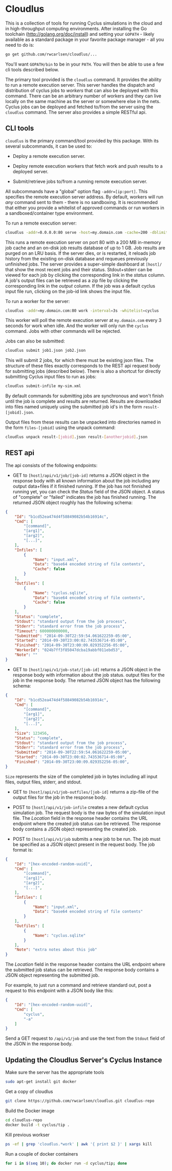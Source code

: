 
Cloudlus
=========

This is a collection of tools for running Cyclus simulations in the cloud and
in high-throughput computing environments.  After installing the Go toolchain
(http://golang.org/doc/install) and setting your `GOPATH` - likely available
as a standard package in your favorite package manager - all you need to do
is:

```bash
go get github.com/rwcarlsen/cloudlus/...
```

You'll want `GOPATH/bin` to be in your `PATH`. You will then be able to use a
few cli tools described below.

The primary tool provided is the `cloudlus` command. It provides the ability
to run a remote execution server.  This server handles the dispatch and
distribution of cyclus jobs to *workers* that can also be deployed with this
command.  There can be an arbitrary number of workers and they can live
locally on the same machine as the server or somewhere else in the nets.
Cyclus jobs can be deployed and fetched to/from the server using the
`cloudlus` command.  The server also provides a simple RESTful api.

CLI tools
----------

`cloudlus` is the primary command/tool provided by this package.
With its several subcommands, it can be used to:

* Deploy a remote execution server.

* Deploy remote execution workers that fetch work and push results to a
deployed server.

* Submit/retrieve jobs to/from a running remote execution server.

All subcommands have a "global" option flag `-addr=[ip:port]`.  This
specifies the remote execution server address.  By default, workers will run
*any* command sent to them - there is no sandboxing. It is recommended that
either you provide a whitelist of approved commands or run workers in a
sandboxed/container type environment.

To run a remote execution server:

```bash
cloudlus -addr=0.0.0.0:80 serve -host=my.domain.com -cache=200 -dblimit=1000
```

This runs a remote execution server on port 80 with a 200 MB in-memory job
cache and an on-disk job results database of up to 1 GB.  Job results are
purged on an LRU basis.  If the server dies, or is restarted, it reloads job
history from the existing on-disk database and requeues previously unfinished
jobs.  The server provides a super-simple dashboard at `[host]/` that show the
most recent jobs and their status.  Stdout+stderr can be viewed for each job
by clicking the corresponding link in the *status* column.  A job's output
files can be retrieved as a zip file by clicking the corresponding link in the
*output* column.  If the job was a default cyclus input file run, clicking on
the job-id link shows the input file.

To run a worker for the server:

```bash
cloudlus -addr=my.domain.com:80 work -interval=3s -whitelist=cyclus
```

This worker will poll the remote execution server at `my.domain.com` every 3
seconds for work when idle.  And the worker will only run the `cyclus`
command. Jobs with other commands will be rejected.

Jobs can also be submitted:

```bash
cloudlus submit job1.json job2.json
```

This will submit 2 jobs, for which there must be existing json files.  The
structure of these files exactly corresponds to the REST api request body for
submitting jobs (described below).  There is also a shortcut for directly
submitting Cyclus input files to run as jobs:

```bash
cloudlus submit-infile my-sim.xml
```

By default commands for submitting jobs are synchronous and won't finish until
the job is complete and results are returned.  Results are downloaded into
files named uniquely using the submitted job id's in the form
`result-[jobid].json`.

Output files from these results can be unpacked into directories named in the
form `files-[jobid]` using the unpack command:

```bash
cloudlus unpack result-[jobid].json result-[anotherjobid].json
```

REST api
----------

The api consists of the following endpoints:

* GET to `[host]/api/v1/job/[job-id]` returns a JSON object in the response
  body with all known information about the job including any output
  data+files if it finished running.  If the job has not finnished running
  yet, you can check the *Status* field of the JSON object.  A status of
  "complete" or "failed" indicates the job has finished running.  The returned
  JSON object roughly has the following schema:

```json
{
    "Id": "b1cd52ea474d4f58849082b54b16914c",
    "Cmd": [
        "[command]",
        "[arg1]",
        "[arg2]",
        "[...]",
    ],
    "Infiles": [
        {
            "Name": "input.xml",
            "Data": "base64 encoded string of file contents",
            "Cache": false
        }
    ],
    "Outfiles": [
        {
            "Name": "cyclus.sqlite",
            "Data": "base64 encoded string of file contents",
            "Cache": false
        }
    ],
    "Status": "complete",
    "Stdout": "standard output from the job process",
    "Stderr": "standard error from the job process",
    "Timeout": 600000000000,
    "Submitted": "2014-09-30T22:59:54.061622259-05:00",
    "Started": "2014-09-30T23:00:02.743536714-05:00",
    "Finished": "2014-09-30T23:00:09.029352256-05:00",
    "WorkerId": "024b7ff3f85047dcba19abbf011ebd53",
    "Note": ""
}
```

* GET to `[host]/api/v1/job-stat/[job-id]` returns a JSON object in the
  response body with information about the job status.
  output files for the job in the response body.  The returned JSON object has
  the following schema:

```json
{
    "Id": "b1cd52ea474d4f58849082b54b16914c",
    "Cmd": [
        "[command]",
        "[arg1]",
        "[arg2]",
        "[...]",
    ],
    "Size": 123456,
    "Status": "complete",
    "Stdout": "standard output from the job process",
    "Stderr": "standard error from the job process",
    "Submitted": "2014-09-30T22:59:54.061622259-05:00",
    "Started": "2014-09-30T23:00:02.743536714-05:00",
    "Finished": "2014-09-30T23:00:09.029352256-05:00",
}
```

  `Size` represents the size of the completed job in bytes including all input
  files, output files, stderr, and stdout.

* GET to `[host]/api/v1/job-outfiles/[job-id]` returns a zip-file of the
  output files for the job in the response body.

* POST to `[host]/api/v1/job-infile` creates a new default cyclus simulation
  job.  The request body is the raw bytes of the simulation input file. The
  *Location* field in the response header contains the URL endpoint where the
  created job status can be retrieved.  The response body contains a JSON
  object representing the created job.

* POST to `[host]/api/v1/job` submits a new job to be run.  The job must be
  specified as a JSON object present in the request body.  The job format is:

```json
{
    "Id": "[hex-encoded-random-uuid]",
    "Cmd": [
        "[command]",
        "[arg1]",
        "[arg2]",
        "[...]",
    ],
    "Infiles": [
        {
            "Name": "input.xml",
            "Data": "base64 encoded string of file contents"
        }
    ],
    "Outfiles": [
        {
            "Name": "cyclus.sqlite"
        }
    ],
    "Note": "extra notes about this job"
}
```

 The *Location* field in the response header contains the URL endpoint where
 the submitted job status can be retrieved.  The response body contains a JSON
 object representing the submitted job.

 For example, to just run a command and retrieve standard out, post a request
 to this endpoint with a JSON body like this:

```json
{
    "Id": "[hex-encoded-random-uuid]",
    "Cmd": [
        "cyclus",
        "-a"
    ]
}
```

 Send a GET request to `/api/v1/job` and use the text from the `Stdout` field
 of the JSON in the response body.

Updating the Cloudlus Server's Cyclus Instance
----------------------------------------------

Make sure the server has the appropriate tools

```bash
sudo apt-get install git docker
```

Get a copy of cloudlus

```bash
git clone https://github.com/rwcarlsen/cloudlus.git cloudlus-repo
```

Build the Docker image

```bash
cd cloudlus-repo
docker build -t cyclus/tip .
```

Kill previous workser

```bash
ps -ef | grep 'cloudlus.*work' | awk '{ print $2 }' | xargs kill
```

Run a couple of docker containers

```bash
for i in $(seq 10); do docker run -d cyclus/tip; done
```

